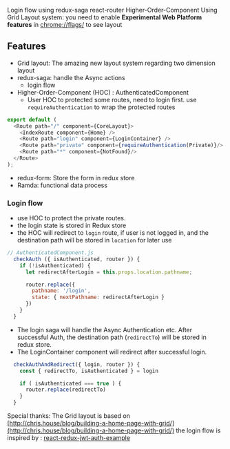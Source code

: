 Login flow using redux-saga react-router Higher-Order-Component
Using Grid Layout system: you need to enable **Experimental Web Platform features** in [chrome://flags/](chrome://flags/) to see layout

## Features
* Grid layout: The amazing new layout system regarding two dimension layout
* redux-saga: handle the Async actions
  * login flow
* Higher-Order-Component (HOC) : AuthenticatedComponent
  * User HOC to protected some routes, need to login first. use `requireAuthentication` to wrap the protected routes

```js
export default (
  <Route path="/" component={CoreLayout}>
    <IndexRoute component={Home} />
    <Route path="login" component={LoginContainer} />
    <Route path="private" component={requireAuthentication(Private)}/>
    <Route path="*" component={NotFound}/>
  </Route>
);
```

* redux-form: Store the form in redux store
* Ramda: functional data process

### Login flow
* use HOC to protect the private routes.
* the login state is stored in Redux store
* the HOC will redirect to `login` route, if user is not logged in, and the destination path will be stored in `location` for later use

```js
// AuthenticatedComponent.js
  checkAuth ({ isAuthenticated, router }) {
    if (!isAuthenticated) {
      let redirectAfterLogin = this.props.location.pathname;

      router.replace({
        pathname: '/login',
        state: { nextPathname: redirectAfterLogin }
      })
    }
  }
```
* The login saga will handle the Async Authentication etc. After successful Auth, the destination path (`redirectTo`) will be stored in redux store.
* The LoginContainer component will redirect after successful login.

```js
  checkAuthAndRedirect({ login, router }) {
    const { redirectTo, isAuthenticated } = login

    if ( isAuthenticated === true ) {
      router.replace(redirectTo)
    }
  }
```

Special thanks:
The Grid layout is based on [http://chris.house/blog/building-a-home-page-with-grid/](http://chris.house/blog/building-a-home-page-with-grid/)
the login flow is inspired by : [react-redux-jwt-auth-example](https://github.com/joshgeller/react-redux-jwt-auth-example)